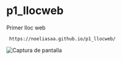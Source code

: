 # p1_llocweb
Primer lloc web

```
 https://noeliasaa.github.io/p1_llocweb/
 ```
 
![Captura de pantalla](https://user-images.githubusercontent.com/91522723/143767928-50da92c5-65c5-4870-b997-ec26c95e8139.png)

